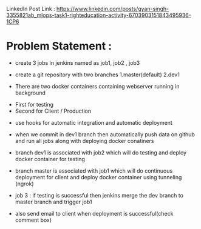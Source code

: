 LinkedIn Post Link : 
https://www.linkedin.com/posts/gyan-singh-3355821ab_mlops-task1-righteducation-activity-6703903151843495936-1CP6


# Problem Statement :
+ create 3 jobs in jenkins named as job1, job2 , job3
+ create a git repository with two branches
1.master(default)
2.dev1

+ There are two docker containers containing webserver running in background
* First for testing
* Second for Client / Production

+ use hooks for automatic integration and automatic deployment

+ when we commit in dev1 branch then automatically push data on github and run all jobs along with deploying docker conatiners

+ branch dev1 is associated with job2 which will do testing and deploy docker container for testing

+ branch master is associated with job1 which will do continuous deployment for client and deploy docker container using tunneling (ngrok)

+ job 3 : if testing is successful then jenkins merge the dev branch to master branch and trigger job1
+ also send email to client when deployment is successful(check comment box)
